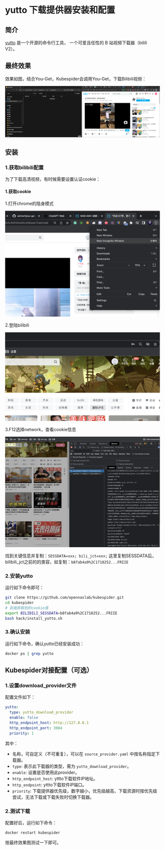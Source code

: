 # yutto 下载提供器安装和配置
## 简介
[yutto](https://github.com/yutto-dev/yutto) 是一个开源的命令行工具， 一个可爱且任性的 B 站视频下载器（bilili V2）。

## 最终效果
效果如图，结合You-Get，Kubespider会调用You-Get，下载Bilibili视频：

![img](images/yutto_final_show.gif)

## 安装
### 1.获取bilibili配置
为了下载高清视频，有时候需要设置认证cookie：

#### 1.获取cookie
1.打开chrome的隐身模式

<img src='images/bilibili_config_step1.png' style="width: 600px;">

2.登陆bilibili

<img src='images/bilibili_config_step2.png' style="width: 600px;">

3.F12选择network，查看cookie信息

<img src='images/bilibili_config_step3.png' style="width: 600px;">

找到关键信息并复制：`SESSDATA=xxx; bili_jct=xxx;`
这里复制SESSDATA后，bilibili_jct之前的的类容，如复制：`b8fab4a9%2C1718252...FRIIE`

### 2.安装yutto
运行如下命令即可：
```sh
git clone https://github.com/opennaslab/kubespider.git
cd kubespider
# 前面获取到的cookie值
export BILIBILI_SESSDATA=b8fab4a9%2C1718252...FRIIE
bash hack/install_yutto.sh
```

### 3.确认安装
运行如下命令，确认yutto已经安装成功：
```sh
docker ps | grep yutto
```

## Kubespider对接配置（可选）
### 1.设置download_provider文件

配置文件如下：

```yaml
yutto:
  type: yutto_download_provider
  enable: false
  http_endpoint_host: http://127.0.0.1
  http_endpoint_port: 3084
  priority: 1
```

其中：

* 名称，可自定义（不可重复），可以在 `source_provider.yaml` 中按名称指定下载器。
* `type`: 表示此下载器的类型，需为 `yutto_download_provider`。
* `enable`: 设置是否使用此provider。
* `http_endpoint_host`: yttto下载软件IP地址。
* `http_endpoint`: yttto下载软件IP端口。
* `priority`: 下载提供器优先级，数字越小，优先级越高，下载资源时按优先级尝试，无法下载或下载失败时切换下载器。

### 2.测试下载
配置好后，运行如下命令：
```
docker restart kubespider
```
按最终效果图测试一下即可。
